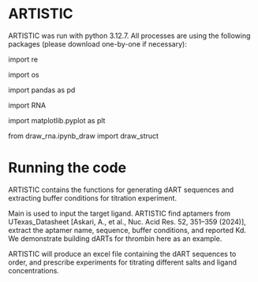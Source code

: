 # ARTISTIC
ARTISTIC was run with python 3.12.7. All processes are using the following packages (please download one-by-one if necessary):

import re

import os

import pandas as pd

import RNA

import matplotlib.pyplot as plt

from draw_rna.ipynb_draw import draw_struct

# Running the code

ARTISTIC contains the functions for generating dART sequences and extracting buffer conditions for titration experiment.

Main is used to input the target ligand. ARTISTIC find aptamers from UTexas_Datasheet [Askari, A., et al., Nuc. Acid Res. 52, 351–359 (2024)], extract the aptamer name, sequence, buffer conditions, and reported Kd. We demonstrate building dARTs for thrombin here as an example.

ARTISTIC will produce an excel file containing the dART sequences to order, and prescribe experiments for titrating different salts and ligand concentrations.
